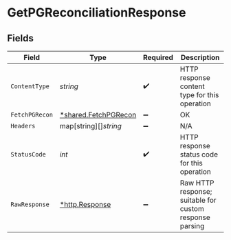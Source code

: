 # GetPGReconciliationResponse


## Fields

| Field                                                       | Type                                                        | Required                                                    | Description                                                 |
| ----------------------------------------------------------- | ----------------------------------------------------------- | ----------------------------------------------------------- | ----------------------------------------------------------- |
| `ContentType`                                               | *string*                                                    | :heavy_check_mark:                                          | HTTP response content type for this operation               |
| `FetchPGRecon`                                              | [*shared.FetchPGRecon](../../models/shared/fetchpgrecon.md) | :heavy_minus_sign:                                          | OK                                                          |
| `Headers`                                                   | map[string][]*string*                                       | :heavy_minus_sign:                                          | N/A                                                         |
| `StatusCode`                                                | *int*                                                       | :heavy_check_mark:                                          | HTTP response status code for this operation                |
| `RawResponse`                                               | [*http.Response](https://pkg.go.dev/net/http#Response)      | :heavy_minus_sign:                                          | Raw HTTP response; suitable for custom response parsing     |